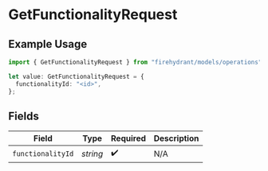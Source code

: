 # GetFunctionalityRequest

## Example Usage

```typescript
import { GetFunctionalityRequest } from "firehydrant/models/operations";

let value: GetFunctionalityRequest = {
  functionalityId: "<id>",
};
```

## Fields

| Field              | Type               | Required           | Description        |
| ------------------ | ------------------ | ------------------ | ------------------ |
| `functionalityId`  | *string*           | :heavy_check_mark: | N/A                |